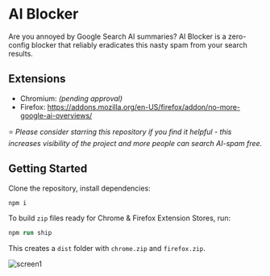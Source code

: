# AI Blocker

Are you annoyed by Google Search AI summaries? AI Blocker is a zero-config blocker that reliably eradicates this nasty spam from your search results.

## Extensions

- Chromium: _(pending approval)_
- Firefox: https://addons.mozilla.org/en-US/firefox/addon/no-more-google-ai-overviews/

⭐ _Please consider starring this repository if you find it helpful - this increases visibility of the project and more people can search AI-spam free._

## Getting Started

Clone the repository, install dependencies:
```ps
npm i
```

To build `zip` files ready for Chrome & Firefox Extension Stores, run:
```ps
npm run ship
```

This creates a `dist` folder with `chrome.zip` and `firefox.zip`.

![screen1](https://github.com/user-attachments/assets/d2e8edb6-9b45-4593-999e-445295c4e9c6)
